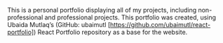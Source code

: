 This is a personal portfolio displaying all of my projects, including non-professional and professional projects. This portfolio was created, using Ubaida Mutlaq’s (GitHub: ubaimutl [https://github.com/ubaimutl/react-portfolio]) React Portfolio repository as a base for the website.
